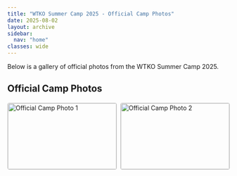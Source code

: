 ```yaml
---
title: "WTKO Summer Camp 2025 - Official Camp Photos"
date: 2025-08-02
layout: archive
sidebar:
  nav: "home"
classes: wide
---
```


Below is a gallery of official photos from the WTKO Summer Camp 2025.

## Official Camp Photos

<div class="gallery" style="display: grid; grid-template-columns: repeat(auto-fit, minmax(200px, 1fr)); gap: 10px; margin: 20px 0;">
  <a href="/assets/images/official/1I0A4457.JPG" target="_blank">
    <img src="/assets/images/official/1I0A4457.JPG" alt="Official Camp Photo 1" style="width: 100%; height: 150px; object-fit: cover; border: 1px solid #ccc; border-radius: 4px;" />
  </a>
  <a href="/assets/images/official/1I0A4472.JPG" target="_blank">
    <img src="/assets/images/official/1I0A4472.JPG" alt="Official Camp Photo 2" style="width: 100%; height: 150px; object-fit: cover; border: 1px solid #ccc; border-radius: 4px;" />
  </a>
</div>